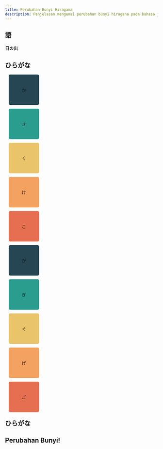 ```yaml
---
title: Perubahan Bunyi Hiragana
description: Penjelasan mengenai perubahan bunyi hiragana pada bahasa jepang
---
```


<section>
  <h1>語</h1>

  <h4>日の出</h4>
</section>

<section data-auto-animate data-auto-animate-easing="cubic-bezier(0.770, 0.000, 0.175, 1.000)">
  <h2>ひらがな</h2>

  <div class="r-hstack justify-center">
    <div data-id="box1" style="background: #264653; width: 100px; height: 100px; margin: 12px; border-radius: 5px; display: flex; align-items: center; justify-content: center;">か</div>
    <div data-id="box2" style="background: #2a9d8f; width: 100px; height: 100px; margin: 12px; border-radius: 5px; display: flex; align-items: center; justify-content: center;">き</div>
    <div data-id="box3" style="background: #e9c46a; width: 100px; height: 100px; margin: 12px; border-radius: 5px; display: flex; align-items: center; justify-content: center;">く</div>
    <div data-id="box3" style="background: #f4a261; width: 100px; height: 100px; margin: 12px; border-radius: 5px; display: flex; align-items: center; justify-content: center;">け</div>
    <div data-id="box3" style="background: #e76f51; width: 100px; height: 100px; margin: 12px; border-radius: 5px; display: flex; align-items: center; justify-content: center;">こ</div>
  </div>
</section>

<section data-auto-animate data-auto-animate-easing="cubic-bezier(0.770, 0.000, 0.175, 1.000)">
  <div class="r-hstack justify-center">
    <div data-id="box1" data-auto-animate-delay="0"  style="background: #264653; width: 100px; height: 100px; margin: 12px; border-radius: 5px; display: flex; align-items: center; justify-content: center;">が</div>
    <div data-id="box2" data-auto-animate-delay="0.1" style="background: #2a9d8f; width: 100px; height: 100px; margin: 12px; border-radius: 5px; display: flex; align-items: center; justify-content: center;">ぎ</div>
    <div data-id="box3" data-auto-animate-delay="0.2" style="background: #e9c46a; width: 100px; height: 100px; margin: 12px; border-radius: 5px; display: flex; align-items: center; justify-content: center;">ぐ</div>
    <div data-id="box3" data-auto-animate-delay="0.3" style="background: #f4a261; width: 100px; height: 100px; margin: 12px; border-radius: 5px; display: flex; align-items: center; justify-content: center;">げ</div>
    <div data-id="box3" data-auto-animate-delay="0.4" style="background: #e76f51; width: 100px; height: 100px; margin: 12px; border-radius: 5px; display: flex; align-items: center; justify-content: center;">ご</div>
  </div>

  <h2 style="margin-top: 20px">ひらがな</h2>
</section>

<section data-transition="concave" data-transition-speed="slow">
  <h1 style="text-transform: none">Perubahan Bunyi!</h1>
</section>
